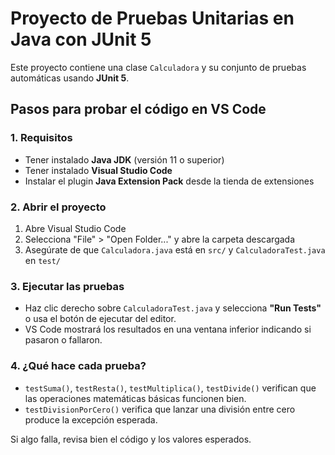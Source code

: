 # Proyecto de Pruebas Unitarias en Java con JUnit 5

Este proyecto contiene una clase `Calculadora` y su conjunto de pruebas automáticas usando **JUnit 5**.

## Pasos para probar el código en VS Code

### 1. Requisitos

- Tener instalado **Java JDK** (versión 11 o superior)
- Tener instalado **Visual Studio Code**
- Instalar el plugin **Java Extension Pack** desde la tienda de extensiones

### 2. Abrir el proyecto

1. Abre Visual Studio Code
2. Selecciona "File" > "Open Folder..." y abre la carpeta descargada
3. Asegúrate de que `Calculadora.java` está en `src/` y `CalculadoraTest.java` en `test/`

### 3. Ejecutar las pruebas

- Haz clic derecho sobre `CalculadoraTest.java` y selecciona **"Run Tests"** o usa el botón de ejecutar del editor.
- VS Code mostrará los resultados en una ventana inferior indicando si pasaron o fallaron.

### 4. ¿Qué hace cada prueba?

- `testSuma()`, `testResta()`, `testMultiplica()`, `testDivide()` verifican que las operaciones matemáticas básicas funcionen bien.
- `testDivisionPorCero()` verifica que lanzar una división entre cero produce la excepción esperada.

Si algo falla, revisa bien el código y los valores esperados.
